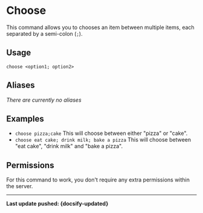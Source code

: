 # Choose
This command allows you to chooses an item between multiple items, each separated by a semi-colon (`;`).

## Usage
`choose <option1; option2>`

## Aliases
*There are currently no aliases*

## Examples
- `choose pizza;cake` This will choose between either "pizza" or "cake".
- `choose eat cake; drink milk; bake a pizza` This will choose between "eat cake", "drink milk" and "bake a pizza".

## Permissions
For this command to work, you don't require any extra permissions within the server.

----

**Last update pushed: {docsify-updated}**